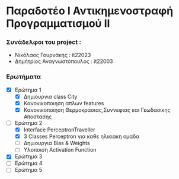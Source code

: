 # Παραδοτέο Ι Αντικημενοστραφή Προγραμματισμού ΙΙ

### Συνάδελφοι του project :
* Νικόλαος Γουρνάκης : it22023
* Δημήτριος Αναγνωστόπουλος : it22003


### Ερωτήματα
- [x] Ερώτημα 1
  - [x] Δημιουργια class City
  - [x] Κανονικοποιηση απλων features
  - [x] Κανονικοποιηση Θερμοκρασιας,Συννεφιας και Γεωδασικης Αποστασης
- [ ] Ερώτημα 2
  - [x] Interface PerceptronTraveller 
  - [x] 3 Classes Perceptron για καθε ηλικιακη ομαδα
  - [ ] Δημιουργια Bias & Weights
  - [ ] Υλοποιση Activation Function
- [x] Ερώτημα 3
- [ ] Ερώτημα 4
- [ ] Ερώτημα 5
